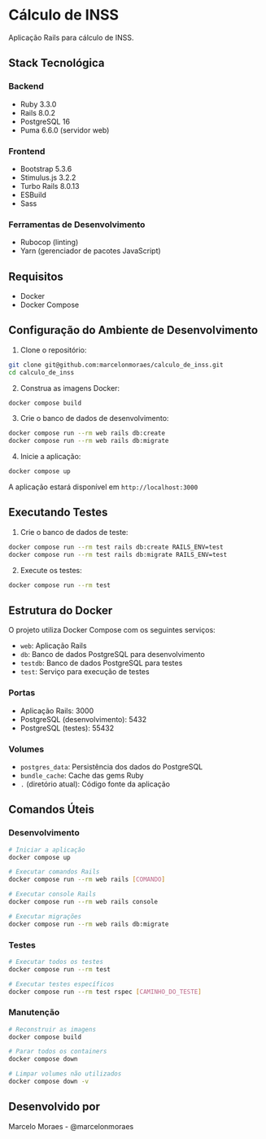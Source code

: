 # Cálculo de INSS

Aplicação Rails para cálculo de INSS.

## Stack Tecnológica

### Backend
- Ruby 3.3.0
- Rails 8.0.2
- PostgreSQL 16
- Puma 6.6.0 (servidor web)

### Frontend
- Bootstrap 5.3.6
- Stimulus.js 3.2.2
- Turbo Rails 8.0.13
- ESBuild
- Sass

### Ferramentas de Desenvolvimento
- Rubocop (linting)
- Yarn (gerenciador de pacotes JavaScript)

## Requisitos

- Docker
- Docker Compose

## Configuração do Ambiente de Desenvolvimento

1. Clone o repositório:
```bash
git clone git@github.com:marcelonmoraes/calculo_de_inss.git
cd calculo_de_inss
```

2. Construa as imagens Docker:
```bash
docker compose build
```

3. Crie o banco de dados de desenvolvimento:
```bash
docker compose run --rm web rails db:create
docker compose run --rm web rails db:migrate
```

4. Inicie a aplicação:
```bash
docker compose up
```

A aplicação estará disponível em `http://localhost:3000`

## Executando Testes

1. Crie o banco de dados de teste:
```bash
docker compose run --rm test rails db:create RAILS_ENV=test
docker compose run --rm test rails db:migrate RAILS_ENV=test
```

2. Execute os testes:
```bash
docker compose run --rm test
```

## Estrutura do Docker

O projeto utiliza Docker Compose com os seguintes serviços:

- `web`: Aplicação Rails
- `db`: Banco de dados PostgreSQL para desenvolvimento
- `testdb`: Banco de dados PostgreSQL para testes
- `test`: Serviço para execução de testes

### Portas
- Aplicação Rails: 3000
- PostgreSQL (desenvolvimento): 5432
- PostgreSQL (testes): 55432

### Volumes
- `postgres_data`: Persistência dos dados do PostgreSQL
- `bundle_cache`: Cache das gems Ruby
- `.` (diretório atual): Código fonte da aplicação

## Comandos Úteis

### Desenvolvimento
```bash
# Iniciar a aplicação
docker compose up

# Executar comandos Rails
docker compose run --rm web rails [COMANDO]

# Executar console Rails
docker compose run --rm web rails console

# Executar migrações
docker compose run --rm web rails db:migrate
```

### Testes
```bash
# Executar todos os testes
docker compose run --rm test

# Executar testes específicos
docker compose run --rm test rspec [CAMINHO_DO_TESTE]
```

### Manutenção
```bash
# Reconstruir as imagens
docker compose build

# Parar todos os containers
docker compose down

# Limpar volumes não utilizados
docker compose down -v
```

## Desenvolvido por

Marcelo Moraes - @marcelonmoraes